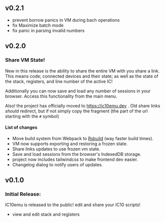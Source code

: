 ## v0.2.1

 - prevent borrow panics in VM  during bach operations
 - fix Maximize batch mode
 - fix panic in parsing invalid numbers

## v0.2.0

### Share VM State!

New in this release is the ability to share the entire VM with you share a link. This means code; connected devices and their state; as well as the state of the stack, registers, and line number of the active IC!

Additionally you can now save and load any number of sessions in your browser. Access this functionality from the main menu.

Also! the project has officially moved to https://ic10emu.dev . Old share links *should* redirect, but if not simply copy the fragment (the part of the url starting with the `#` symbol)

#### List of changes

  - Move build system from Webpack to [Rsbuild](https://rsbuild.dev/) (way faster build times).
  - VM now supports exporting and restoring a frozen state.
  - Share links updates to use frozen vm state.
  - Save and load sessions from the browser's IndexedDB storage.
  - project now includes tailwindcss to make frontend dev easier.
  - Changelog dialog to notify users of updates.

## v0.1.0

### **Initial Release**:

IC10emu is released to the public! edit and share your IC10 scripts!

  - view and edit stack and registers
